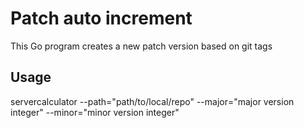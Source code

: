 # Patch auto increment

This Go program creates a new patch version based on git tags

## Usage

servercalculator --path="path/to/local/repo" --major="major version integer" --minor="minor version integer"
